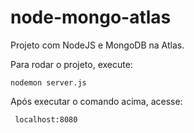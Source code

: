 # node-mongo-atlas

Projeto com NodeJS e MongoDB na Atlas.

Para rodar o projeto, execute:
```script
nodemon server.js
```
Após executar o comando acima, acesse:
```script
 localhost:8080
```